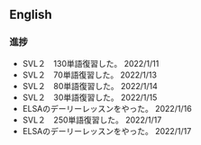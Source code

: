 ## English

### 進捗

- SVL２　130単語復習した。 2022/1/11
- SVL２　70単語復習した。 2022/1/13
- SVL２　80単語復習した。 2022/1/14
- SVL２　30単語復習した。 2022/1/15
- ELSAのデーリーレッスンをやった。 2022/1/16
- SVL２　250単語復習した。 2022/1/17
- ELSAのデーリーレッスンをやった。 2022/1/17



